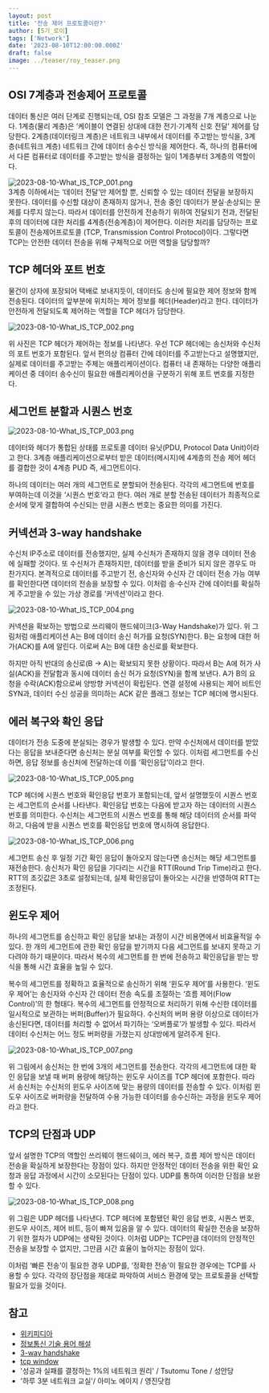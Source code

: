 ```yaml
---
layout: post
title: '전송 제어 프로토콜이란?'
author: [5기_로이]
tags: ['Network']
date: '2023-08-10T12:00:00.000Z'
draft: false
image: ../teaser/roy_teaser.png
---
```


## OSI 7계층과 전송제어 프로토콜

데이터 통신은 여러 단계로 진행되는데, OSI 참조 모델은 그 과정을 7개 계층으로 나눈다. 1계층(물리 계층)은 ‘케이블이 연결된 상대에 대한 전기·기계적 신호 전달’ 제어를 담당한다. 2계층(데이터링크 계층)은 네트워크 내부에서 데이터를 주고받는 방식을, 3계층(네트워크 계층) 네트워크 간에 데이터 송수신 방식을 제어한다. 즉, 하나의 컴퓨터에서 다른 컴퓨터로 데이터를 주고받는 방식을 결정하는 일이 1계층부터 3계층의 역할이다.

![2023-08-10-What_IS_TCP_001.png](./../images/2023-08-10-What_IS_TCP_001.png)   
3계층 이하에서는 ‘데이터 전달’만 제어할 뿐, 신뢰할 수 있는 데이터 전달을 보장하지 못한다. 데이터를 수신할 대상이 존재하지 않거나, 전송 중인 데이터가 분실·손상되는 문제를 다루지 않는다. 따라서 데이터를 안전하게 전송하기 위하여 전달되기 전과, 전달된 후의 데이터에 대한 처리를 4계층(전송계층)이 제어한다. 이러한 처리를 담당하는 프로토콜이 전송제어프로토콜 (TCP, Transmission Control Protocol)이다. 그렇다면 TCP는 안전한 데이터 전송을 위해 구체적으로 어떤 역할을 담당할까?

## TCP 헤더와 포트 번호

물건이 상자에 포장되어 택배로 보내지듯이, 데이터도 송신에 필요한 제어 정보와 함께 전송된다. 데이터의 앞부분에 위치하는 제어 정보를 헤더(Header)라고 한다. 데이터가 안전하게 전달되도록 제어하는 역할을 TCP 헤더가 담당한다.

![2023-08-10-What_IS_TCP_002.png](./../images/2023-08-10-What_IS_TCP_002.png)

위 사진은 TCP 헤더가 제어하는 정보를 나타낸다. 우선 TCP 헤더에는 송신처와 수신처의 포트 번호가 포함된다. 앞서 편의상 컴퓨터 간에 데이터를 주고받는다고 설명했지만, 실제로 데이터를 주고받는 주체는 애플리케이션이다. 컴퓨터 내 존재하는 다양한 애플리케이션 중 데이터 송수신이 필요한 애플리케이션을 구분하기 위해 포트 번호를 지정한다.


## 세그먼트 분할과 시퀀스 번호

![2023-08-10-What_IS_TCP_003.png](./../images/2023-08-10-What_IS_TCP_003.png)

데이터와 헤더가 통합된 상태를 프로토콜 데이터 유닛(PDU, Protocol Data Unit)이라고 한다. 3계층 애플리케이션으로부터 받은 데이터(메시지)에 4계층의 전송 제어 헤더를 결합한 것이 4계층 PUD 즉, 세그먼트이다.

하나의 데이터는 여러 개의 세그먼트로 분할되어 전송된다. 각각의 세그먼트에 번호를 부여하는데 이것을 ‘시퀀스 번호’라고 한다. 여러 개로 분할 전송된 데이터가 최종적으로 순서에 맞게 결합하여 수신되는 만큼 시퀀스 번호는 중요한 의미를 가진다.


## 커넥션과 3-way handshake

수신처 IP주소로 데이터를 전송했지만, 실제 수신처가 존재하지 않을 경우 데이터 전송에 실패할 것이다. 또 수신처가 존재하지만, 데이터를 받을 준비가 되지 않은 경우도 마찬가지다. 본격적으로 데이터를 주고받기 전, 송신자와 수신자 간 데이터 전송 가능 여부를 확인한다면 데이터의 전송을 보장할 수 있다. 이처럼 송·수신자 간에 데이터를 확실하게 주고받을 수 있는 가상 경로를 ‘커넥션’이라고 한다.

![2023-08-10-What_IS_TCP_004.png](./../images/2023-08-10-What_IS_TCP_004.png)

커넥션을 확보하는 방법으로 쓰리웨이 핸드쉐이크(3-Way Handshake)가 있다. 위 그림처럼 애플리케이션 A는 B에 데이터 송신 허가를 요청(SYN)한다. B는 요청에 대한 허가(ACK)를 A에 알린다. 이로써 A는 B에 대한 송신로를 확보한다.

하지만 아직 반대의 송신로(B → A)는 확보되지 못한 상황이다. 따라서 B는 A에 허가 사실(ACK)을 전달함과 동시에 데이터 송신 허가 요청(SYN)을 함께 보낸다. A가 B의 요청을 수락(ACK)함으로써 양방향 커넥션이 확립된다. 연결 설정에 사용되는 제어 비트인 SYN과, 데이터 수신 성공을 의미하는 ACK 같은 플래그 정보는 TCP 헤더에 명시된다.


## 에러 복구와 확인 응답

데이터가 전송 도중에 분실되는 경우가 발생할 수 있다. 만약 수신처에서 데이터를 받았다는 응답을 보내준다면 송신처는 분실 여부를 확인할 수 있다. 이처럼 세그먼트를 수신하면, 응답 정보를 송신처에 전달하는데 이를 ‘확인응답’이라고 한다.

![2023-08-10-What_IS_TCP_005.png](./../images/2023-08-10-What_IS_TCP_005.png)

TCP 헤더에 시퀀스 번호와 확인응답 번호가 포함되는데, 앞서 설명했듯이 시퀀스 번호는 세그먼트의 순서를 나타낸다. 확인응답 번호는 다음에 받고자 하는 데이터의 시퀀스 번호를 의미한다. 수신처는 세그먼트의 시퀀스 번호를 통해 해당 데이터의 순서를 파악하고, 다음에 받을 시퀀스 번호를 확인응답 번호에 명시하여 응답한다.

![2023-08-10-What_IS_TCP_006.png](./../images/2023-08-10-What_IS_TCP_006.png)

세그먼트 송신 후 일정 기간 확인 응답이 돌아오지 않는다면 송신처는 해당 세그먼트를 재전송한다. 송신처가 확인 응답을 기다리는 시간을 RTT(Round Trip Time)라고 한다. RTT의 초깃값은 3초로 설정되는데, 실제 확인응답이 돌아오는 시간을 반영하여 RTT는 조정된다.


## 윈도우 제어

하나의 세그먼트를 송신하고 확인 응답을 보내는 과정이 시간 비용면에서 비효율적일 수 있다. 한 개의 세그먼트에 관한 확인 응답을 받기까지 다음 세그먼트를 보내지 못하고 기다려야 하기 때문이다. 따라서 복수의 세그먼트를 한 번에 전송하고 확인응답을 받는 방식을 통해 시간 효율을 높일 수 있다.

복수의 세그먼트를 정확하고 효율적으로 송신하기 위해 ‘윈도우 제어’를 사용한다. ‘윈도우 제어’는 송신자와 수신자 간 데이터 전송 속도를 조절하는 ‘흐름 제어(Flow Control)’의 한 형태다. 복수의 세그먼트를 안정적으로 처리하기 위해 수신한 데이터를 일시적으로 보관하는 버퍼(Buffer)가 필요하다. 수신처의 버퍼 용량 이상으로 데이터가 송신된다면, 데이터를 처리할 수 없어서 파기하는 ‘오버플로’가 발생할 수 있다. 따라서 데이터 수신처는 어느 정도 버퍼량을 가졌는지 상대방에게 알려주게 된다.

![2023-08-10-What_IS_TCP_007.png](./../images/2023-08-10-What_IS_TCP_007.png)

위 그림에서 송신처는 한 번에 3개의 세그먼트를 전송한다. 각각의 세그먼트에 대한 확인 응답을 보낼 때 버퍼 용량에 해당하는 윈도우 사이즈를 TCP 헤더에 포함한다. 따라서 송신처는 수신처의 윈도우 사이즈에 맞는 용량의 데이터를 전송할 수 있다. 이처럼 윈도우 사이즈로 버퍼량을 전달하여 수용 가능한 데이터를 송수신하는 과정을 윈도우 제어라고 한다.



## TCP의 단점과 UDP

앞서 설명한 TCP의 역할인 쓰리웨이 핸드쉐이크, 에러 복구, 흐름 제어 방식은 데이터 전송을 확실하게 보장한다는 장점이 있다. 하지만 안정적인 데이터 전송을 위한 확인 요청과 응답 과정에서 시간이 소모된다는 단점이 있다. UDP를 통하여 이러한 단점을 보완할 수 있다.

![2023-08-10-What_IS_TCP_008.png](./../images/2023-08-10-What_IS_TCP_008.png)

위 그림은 UDP 헤더를 나타낸다. TCP 헤더에 포함됐던 확인 응답 번호, 시퀀스 번호, 윈도우 사이즈, 제어 비트, 등이 빠져 있음을 알 수 있다. 데이터의 확실한 전송을 보장하기 위한 절차가 UDP에는 생략된 것이다. 이처럼 UDP는 TCP만큼 데이터의 안정적인 전송을 보장할 수 없지만, 그만큼 시간 효율이 높아지는 장점이 있다.

이처럼 ‘빠른 전송’이 필요한 경우 UDP를, ‘정확한 전송’이 필요한 경우에는 TCP를 사용할 수 있다. 각각의 장단점을 제대로 파악하여 서비스 환경에 맞는 프로토콜을 선택할 필요가 있을 것이다.



## 참고
- [위키피디아](https://en.wikipedia.org/wiki/Transmission_Control_Protocol)
- [정보통신 기술 용어 해설](http://www.ktword.co.kr/test/view/view.php?m_temp1=1889)
- [3-way handshake](https://www.tutorialspoint.com/tcp-3-way-handshake-process)
- [tcp window](https://accedian.com/blog/tcp-receive-window-everything-need-know/)
- '성공과 실패를 결정하는 1%의 네트워크 원리' / Tsutomu Tone / 성안당
- '하루 3분 네트워크 교실'/ 아미노 에이지 / 영진닷컴
